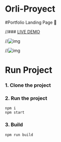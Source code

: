 # Orli-Proyect

#Portfolio Landing Page :page_with_curl:

//### [LIVE DEMO](https:/orliluq.github.io/orli-project)

//![img](https://github.com/orliluq/orli-project/main/public/images/back.jpg?raw=true)


//![img](https://github.com/orliluq/orli-project/main/public/images/Web.jpg?raw=true)

# Run Project
### 1. Clone the project

### 2. Run the project
```shell
npm i
npm start
```

### 3. Build
```shell
npm run build
```



